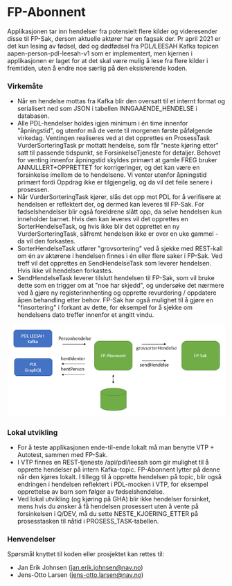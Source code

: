 FP-Abonnent
===============
Applikasjonen tar inn hendelser fra potensielt flere kilder og videresender disse til FP-Sak, dersom aktuelle aktører har en fagsak der. Pr april 2021 er det kun lesing av fødsel, død og dødfødsel fra PDL/LEESAH Kafka topicen aapen-person-pdl-leesah-v1 som er implementert, men kjernen i applikasjonen er laget for at det skal være mulig å lese fra flere kilder i fremtiden, uten å endre noe særlig på den eksisterende koden.

### Virkemåte
* Når en hendelse mottas fra Kafka blir den oversatt til et internt format og serialisert ned som JSON i tabellen INNGAAENDE_HENDELSE i databasen.
* Alle PDL-hendelser holdes igjen minimum i én time innenfor "åpningstid", og utenfor må de vente til morgenen første påfølgende virkedag. Ventingen realiseres ved at det opprettes en ProsessTask VurderSorteringTask pr mottatt hendelse, som får "neste kjøring etter" satt til passende tidspunkt, se ForsinkelseTjeneste for detaljer. Behovet for venting innenfor åpningstid skyldes primært at gamle FREG bruker ANNULLERT+OPPRETTET for korrigeringer, og det kan være en forsinkelse imellom de to hendelsene. Vi venter utenfor åpningstid primært fordi Oppdrag ikke er tilgjengelig, og da vil det feile senere i prosessen.
* Når VurderSorteringTask kjører, slås det opp mot PDL for å verifisere at hendelsen er reflektert der, og dermed kan leveres til FP-Sak. For fødselshendelser blir også foreldrene slått opp, da selve hendelsen kun inneholder barnet. Hvis den kan leveres vil det opprettes en SorterHendelseTask, og hvis ikke blir det opprettet en ny VurderSorteringTask, såfremt hendelsen ikke er over en uke gammel - da vil den forkastes.
* SorterHendelseTask utfører "grovsortering" ved å sjekke med REST-kall om én av aktørene i hendelsen finnes i én eller flere saker i FP-Sak. Ved treff vil det opprettes en SendHendelseTask som leverer hendelsen. Hvis ikke vil hendelsen forkastes.
* SendHendelseTask leverer tilslutt hendelsen til FP-Sak, som vil bruke dette som en trigger om at "noe har skjedd", og undersøke det nærmere ved å gjøre ny registerinnhenting og opprette revurdering / oppdatere åpen behandling etter behov. FP-Sak har også mulighet til å gjøre en "finsortering" i forkant av dette, for eksempel for å sjekke om hendelsens dato treffer innenfor et angitt vindu. 

![skisse](fpabonnent.png)

### Lokal utvikling
* For å teste applikasjonen ende-til-ende lokalt må man benytte VTP + Autotest, sammen med FP-Sak.
* I VTP finnes en REST-tjeneste /api/pdl/leesah som gir mulighet til å opprette hendelser på intern Kafka-topic. FP-Abonnent lytter på denne når den kjøres lokalt. I tillegg til å opprette hendelsen på topic, blir også endringen i hendelsen reflektert i PDL-mocken i VTP, for eksempel opprettelse av barn som følger av fødselshendelse.
* Ved lokal utvikling (og kjøring på GHA) blir ikke hendelser forsinket, mens hvis du ønsker å få hendelsen prosessert uten å vente på forsinkelsen i Q/DEV, må du sette NESTE_KJOERING_ETTER på prosesstasken til nåtid i PROSESS_TASK-tabellen.

### Henvendelser
Spørsmål knyttet til koden eller prosjektet kan rettes til:
* Jan Erik Johnsen (jan.erik.johnsen@nav.no)
* Jens-Otto Larsen (jens-otto.larsen@nav.no)
